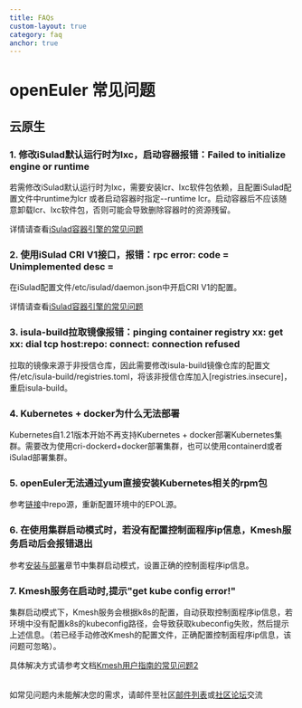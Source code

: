 ```yaml
---
title: FAQs
custom-layout: true
category: faq
anchor: true
---
```


<div class="markdown">

# openEuler 常见问题

## 云原生

### 1. 修改iSulad默认运行时为lxc，启动容器报错：Failed to initialize engine or runtime

若需修改iSulad默认运行时为lxc，需要安装lcr、lxc软件包依赖，且配置iSulad配置文件中runtime为lcr 或者启动容器时指定--runtime lcr。启动容器后不应该随意卸载lcr、lxc软件包，否则可能会导致删除容器时的资源残留。

详情请查看[iSulad容器引擎的常见问题](https://docs.openeuler.org/zh/docs/24.03_LTS/docs/Container/isula%E5%B8%B8%E8%A7%81%E9%97%AE%E9%A2%98%E4%B8%8E%E8%A7%A3%E5%86%B3%E6%96%B9%E6%B3%95.html)

### 2. 使用iSulad CRI V1接口，报错：rpc error: code = Unimplemented desc =

在iSulad配置文件/etc/isulad/daemon.json中开启CRI V1的配置。

详情请查看[iSulad容器引擎的常见问题](https://docs.openeuler.org/zh/docs/24.03_LTS/docs/Container/isula%E5%B8%B8%E8%A7%81%E9%97%AE%E9%A2%98%E4%B8%8E%E8%A7%A3%E5%86%B3%E6%96%B9%E6%B3%95.html)

### 3. isula-build拉取镜像报错：pinging container registry xx: get xx: dial tcp host:repo: connect: connection refused

拉取的镜像来源于非授信仓库，因此需要修改isula-build镜像仓库的配置文件/etc/isula-build/registries.toml，将该非授信仓库加入[registries.insecure]，重启isula-build。

### 4. Kubernetes + docker为什么无法部署

Kubernetes自1.21版本开始不再支持Kubernetes + docker部署Kubernetes集群。需要改为使用cri-dockerd+docker部署集群，也可以使用containerd或者iSulad部署集群。

### 5. openEuler无法通过yum直接安装Kubernetes相关的rpm包

参考[链接](https://forum.openeuler.org/t/topic/768)中repo源，重新配置环境中的EPOL源。

### 6. 在使用集群启动模式时，若没有配置控制面程序ip信息，Kmesh服务启动后会报错退出

参考[安装与部署](https://docs.openeuler.org/zh/docs/24.03_LTS/docs/Kmesh/%E5%AE%89%E8%A3%85%E4%B8%8E%E9%83%A8%E7%BD%B2.html)章节中集群启动模式，设置正确的控制面程序ip信息。

### 7. Kmesh服务在启动时,提示"get kube config error!"

集群启动模式下，Kmesh服务会根据k8s的配置，自动获取控制面程序ip信息，若环境中没有配置k8s的kubeconfig路径，会导致获取kubeconfig失败，然后提示上述信息。（若已经手动修改Kmesh的配置文件，正确配置控制面程序ip信息，该问题可忽略）。

具体解决方式请参考文档[Kmesh用户指南的常见问题2](https://docs.openeuler.org/zh/docs/24.03_LTS/docs/Kmesh/%E5%B8%B8%E8%A7%81%E9%97%AE%E9%A2%98%E4%B8%8E%E8%A7%A3%E5%86%B3%E6%96%B9%E6%B3%95.html#%E9%97%AE%E9%A2%982kmesh%E6%9C%8D%E5%8A%A1%E5%9C%A8%E5%90%AF%E5%8A%A8%E6%97%B6%E6%8F%90%E7%A4%BAget-kube-config-error)

<p style="margin-top:32px">

如常见问题内未能解决您的需求，请邮件至社区[邮件列表](/zh/community/mailing-list/)或[社区论坛](https://forum.openeuler.org/)交流

</p>

</div>